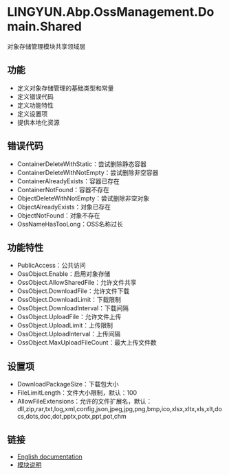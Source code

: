 # LINGYUN.Abp.OssManagement.Domain.Shared

对象存储管理模块共享领域层

## 功能

* 定义对象存储管理的基础类型和常量
* 定义错误代码
* 定义功能特性
* 定义设置项
* 提供本地化资源

## 错误代码

* ContainerDeleteWithStatic：尝试删除静态容器
* ContainerDeleteWithNotEmpty：尝试删除非空容器
* ContainerAlreadyExists：容器已存在
* ContainerNotFound：容器不存在
* ObjectDeleteWithNotEmpty：尝试删除非空对象
* ObjectAlreadyExists：对象已存在
* ObjectNotFound：对象不存在
* OssNameHasTooLong：OSS名称过长

## 功能特性

* PublicAccess：公共访问
* OssObject.Enable：启用对象存储
* OssObject.AllowSharedFile：允许文件共享
* OssObject.DownloadFile：允许文件下载
* OssObject.DownloadLimit：下载限制
* OssObject.DownloadInterval：下载间隔
* OssObject.UploadFile：允许文件上传
* OssObject.UploadLimit：上传限制
* OssObject.UploadInterval：上传间隔
* OssObject.MaxUploadFileCount：最大上传文件数

## 设置项

* DownloadPackageSize：下载包大小
* FileLimitLength：文件大小限制，默认：100
* AllowFileExtensions：允许的文件扩展名，默认：dll,zip,rar,txt,log,xml,config,json,jpeg,jpg,png,bmp,ico,xlsx,xltx,xls,xlt,docs,dots,doc,dot,pptx,potx,ppt,pot,chm

## 链接

* [English documentation](./README.EN.md)
* [模块说明](../README.md)
